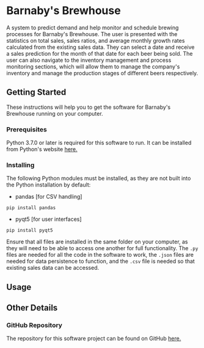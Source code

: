 # Barnaby's Brewhouse
A system to predict demand and help monitor and schedule brewing processes for
Barnaby's Brewhouse. The user is presented with the statistics on total sales,
sales ratios, and average monthly growth rates calculated from the existing
sales data. They can select a date and receive a sales prediction for the month
of that date for each beer being sold. The user can also navigate to the
inventory management and process monitoring sections, which will allow them
to manage the company's inventory and manage the production stages of different
beers respectively.

## Getting Started
These instructions will help you to get the software for Barnaby's Brewhouse
running on your computer.

### Prerequisites
Python 3.7.0 or later is required for this software to run. It can be installed
from Python's website [here.](https://www.python.org/getit/)

### Installing
The following Python modules must be installed, as they are not built into
the Python installation by default:
- pandas [for CSV handling]
```
pip install pandas
```
- pyqt5 [for user interfaces]
```
pip install pyqt5
```

Ensure that all files are installed in the same folder on your computer, as
they will need to be able to access one another for full functionality. The
`.py` files are needed for all the code in the software to work, the `.json`
files are needed for data persistence to function, and the `.csv` file is
needed so that existing sales data can be accessed.

## Usage


## Other Details

### GitHub Repository
The repository for this software project can be found on GitHub [here.](https://github.com/IsaacCheng9/brewhouse)